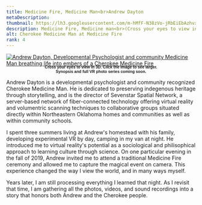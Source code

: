 ```yaml
---
title: Medicine Fire, Medicine Man<br>Andrew Dayton
metaDescription: 
thumbnail: https://lh3.googleusercontent.com/m-hMfF-N38zVo-jRbEiEbAzhvxLbuSVlKNE9RTzoIZI-Y2lxVSyf0XamFSH2d_LHgB0Rl-yPYEqBidMqYA8jaq1BLxFvdkD-GgirN1DiA226m9-lA33iWbNVPh_Xp98NTZYjAalF=w2400
description: Medicine Fire, Medicine man<br>(Cross your eyes to view in 3D)
alt: Cherokee Medicine Man at Medicine Fire
rank: 4
---
```



<div><a href="https://lh3.googleusercontent.com/m-hMfF-N38zVo-jRbEiEbAzhvxLbuSVlKNE9RTzoIZI-Y2lxVSyf0XamFSH2d_LHgB0Rl-yPYEqBidMqYA8jaq1BLxFvdkD-GgirN1DiA226m9-lA33iWbNVPh_Xp98NTZYjAalF=w2400">
<img src="https://lh3.googleusercontent.com/m-hMfF-N38zVo-jRbEiEbAzhvxLbuSVlKNE9RTzoIZI-Y2lxVSyf0XamFSH2d_LHgB0Rl-yPYEqBidMqYA8jaq1BLxFvdkD-GgirN1DiA226m9-lA33iWbNVPh_Xp98NTZYjAalF=w2400" alt= "Andrew Dayton, Developmental Psychologist and community Medicine Man breathing life into embers of a Cherokee Medicine Fire" /></a>
</div>

<div class="row">
  <div class="col-md-12">   
    <p style="font-family: arial; font-size: .75em; font-weight:bold; text-align: center; margin-top: -1%">Cross your eyes to view in 3D. Click the image to see larger.<br>Synopsis and full VR photo series coming soon.</p>
  </div>
</div>

Andrew Dayton is a developmental psychologist and community recognized Cherokee Medicine Man. He is dedicated to preserving indegenous heritage through storytelling, and is the director of Sevenstar Spatial Network, a server-based network of fiber-connected technology offering virtual reality and volumentric scanning techniques to collaborative groups situated directly within Northeastern Oklahoma homes and communities as well as within community schools.

I spent three summers living at Andrew's homestead with his family, developing experimental VR by day, camping in my van at night. He introduced me to virtual reality's potential as a sociological and philisophical approach to learning culture through science. On one particular evening in the fall of 2019, Andrew invited me to attend a traditional Medicine Fire ceremony and allowed me to capture the magical event on camera. This experience changed the way I view the world, and in many ways myself.

Years later, I am still processing everything I learned that night. As I revisit that time, I am gathering all the photos, videos, and sound recordings into a story that honors both Andrew and the Cherokee people.